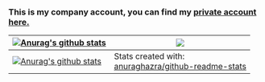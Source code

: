 ### This is my company account, you can find my [private account here.](https://github.com/mietzen)


| <a href="https://github.com/mietzen"><img align="center" src="https://github-readme-stats.vercel.app/api?username=mietzen&show_icons=true&custom_title=Private%20Stats&theme=transparent&hide_border=true&rank_icon=github" alt="Anurag's github stats" /></a> | <a href="https://github.com/mietzen"><img align="center" src="https://github-readme-stats.vercel.app/api/top-langs/?username=mietzen&layout=compact&size_weight=0.5&count_weight=0.5&theme=transparent&hide_border=true" /></a> |
| ------------- | ------------- |
| <a href="https://github.com/nstein-gpjoule"><img align="center" src="https://github-readme-stats.vercel.app/api?username=nstein-gpjoule&count_private=true&show_icons=true&custom_title=Company%20Stats&theme=transparent&hide_border=true&rank_icon=github" alt="Anurag's github stats" /></a> | Stats created with:<br>[anuraghazra/github-readme-stats](https://github.com/anuraghazra/github-readme-stats) |
